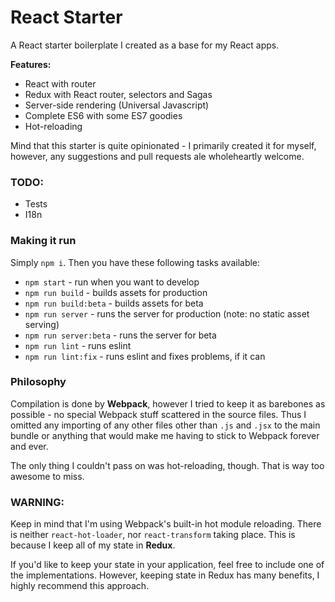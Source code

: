 # React Starter

A React starter boilerplate I created as a base for my React apps.

**Features:**

* React with router
* Redux with React router, selectors and Sagas
* Server-side rendering (Universal Javascript)
* Complete ES6 with some ES7 goodies
* Hot-reloading

Mind that this starter is quite opinionated - I primarily created it for myself, however, any suggestions and pull requests ale wholeheartly welcome.

### TODO:

* Tests
* I18n

### Making it run

Simply `npm i`. Then you have these following tasks available:

* `npm start` - run when you want to develop
* `npm run build` - builds assets for production
* `npm run build:beta` - builds assets for beta
* `npm run server` - runs the server for production (note: no static asset serving)
* `npm run server:beta` - runs the server for beta
* `npm run lint` - runs eslint
* `npm run lint:fix` - runs eslint and fixes problems, if it can

### Philosophy

Compilation is done by **Webpack**, however I tried to keep it as barebones as possible - no special Webpack stuff scattered in the source files. Thus I omitted any importing of any other files other than `.js` and `.jsx` to the main bundle or anything that would make me having to stick to Webpack forever and ever.

The only thing I couldn't pass on was hot-reloading, though. That is way too awesome to miss.

### WARNING:

Keep in mind that I'm using Webpack's built-in hot module reloading. There is neither `react-hot-loader`, nor `react-transform` taking place. This is because I keep all of my state in **Redux**.

If you'd like to keep your state in your application, feel free to include one of the implementations. However, keeping state in Redux has many benefits, I highly recommend this approach.
